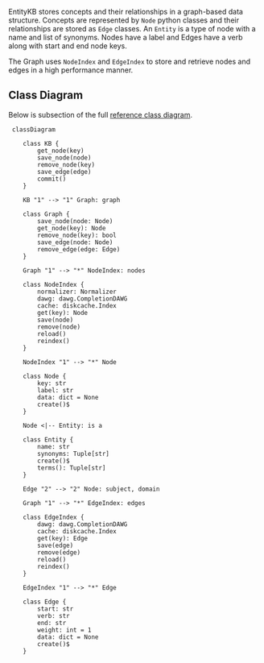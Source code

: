 EntityKB stores concepts and their relationships in a graph-based
data structure. Concepts are represented by `Node` python classes and their
relationships are stored as `Edge` classes. An `Entity` is a type of node
with a name and list of synonyms. Nodes have a label and Edges have a verb
along with start and end node keys.

The Graph uses `NodeIndex` and `EdgeIndex` to store and retrieve
nodes and edges in a high performance manner.

## Class Diagram

Below is subsection of the full [reference class diagram](reference.md#class-diagram).

```mermaid
 classDiagram

    class KB {
        get_node(key)
        save_node(node)
        remove_node(key)
        save_edge(edge)
        commit()
    }

    KB "1" --> "1" Graph: graph

    class Graph {
        save_node(node: Node)
        get_node(key): Node
        remove_node(key): bool
        save_edge(node: Node)
        remove_edge(edge: Edge)
    }

    Graph "1" --> "*" NodeIndex: nodes

    class NodeIndex {
        normalizer: Normalizer
        dawg: dawg.CompletionDAWG
        cache: diskcache.Index
        get(key): Node
        save(node)
        remove(node)
        reload()
        reindex()
    }

    NodeIndex "1" --> "*" Node

    class Node {
        key: str
        label: str
        data: dict = None
        create()$
    }

    Node <|-- Entity: is a

    class Entity {
        name: str
        synonyms: Tuple[str]
        create()$
        terms(): Tuple[str]
    }

    Edge "2" --> "2" Node: subject, domain

    Graph "1" --> "*" EdgeIndex: edges

    class EdgeIndex {
        dawg: dawg.CompletionDAWG
        cache: diskcache.Index
        get(key): Edge
        save(edge)
        remove(edge)
        reload()
        reindex()
    }

    EdgeIndex "1" --> "*" Edge

    class Edge {
        start: str
        verb: str
        end: str
        weight: int = 1
        data: dict = None
        create()$
    }


```

